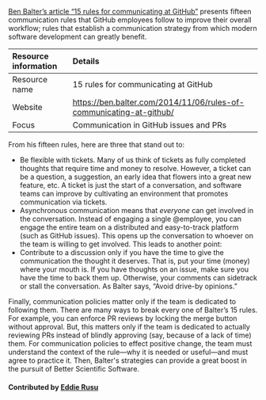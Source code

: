 [Ben Balter’s article “15 rules for communicating at GitHub”](https://ben.balter.com/2014/11/06/rules-of-communicating-at-github/)
presents fifteen communication rules that GitHub employees follow to improve their overall workflow; rules that establish a
communication strategy from which modern software development can greatly benefit.

Resource information | Details 
:--- | :--- 
Resource name  | 15 rules for communicating at GitHub
Website  | https://ben.balter.com/2014/11/06/rules-of-communicating-at-github/
Focus | Communication in GitHub issues and PRs

From his fifteen rules, here are three that stand out to:

  * Be flexible with tickets. Many of us think of tickets as fully completed thoughts that require time
    and money to resolve. However, a ticket can be a question, a suggestion, an early idea that flowers
    into a great new feature, etc. A ticket is just the start of a conversation, and software teams can
    improve by cultivating an environment that promotes communication via tickets.
  * Asynchronous communication means that *everyone* can get involved in the conversation. Instead of
    engaging a single @employee, you can engage the entire team on a distributed and easy-to-track
    platform (such as GitHub issues). This opens up the conversation to whoever on the team is willing
    to get involved. This leads to another point:
  * Contribute to a discussion only if you have the time to give the communication the thought it deserves.
    That is, put your time (money) where your mouth is. If you have thoughts on an issue, make sure you have the
    time to back them up. Otherwise, your comments can sidetrack or stall the conversation.
    As Balter says, “Avoid drive-by opinions.”

Finally, communication policies matter only if the team is dedicated to following them.
There are many ways to break every one of Balter’s 15 rules. For example, you can enforce PR reviews by locking
the merge button without approval. But, this matters only if the team is dedicated to actually reviewing
PRs instead of blindly approving (say, because of a lack of time) them. For communication policies to effect
positive change, the team must understand the context of the rule—why it is needed or useful—and must agree to practice it.
Then, Balter's strategies can provide a great boost in the pursuit of Better Scientific Software.

#### Contributed by [Eddie Rusu](http://github.com/rusu24edward)
